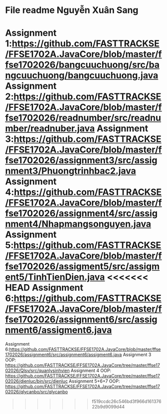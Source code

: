 # File readme Nguyễn Xuân Sang
Assignment 1:https://github.com/FASTTRACKSE/FFSE1702A.JavaCore/blob/master/ffse1702026/bangcuuchuong/src/bangcuuchuong/bangcuuchuong.java
Assignment 2:https://github.com/FASTTRACKSE/FFSE1702A.JavaCore/blob/master/ffse1702026/readnumber/src/readnumber/readnuber.java
Assignment 3:https://github.com/FASTTRACKSE/FFSE1702A.JavaCore/blob/master/ffse1702026/assignment3/src/assignment3/Phuongtrinhbac2.java
Assignment 4:https://github.com/FASTTRACKSE/FFSE1702A.JavaCore/blob/master/ffse1702026/assignment4/src/assignment4/Nhapmangsonguyen.java
Assignment 5:https://github.com/FASTTRACKSE/FFSE1702A.JavaCore/blob/master/ffse1702026/assigment5/src/assigment5/TinhTienDien.java
<<<<<<< HEAD
Assignment 6:https://github.com/FASTTRACKSE/FFSE1702A.JavaCore/blob/master/ffse1702026/assignment6/src/assignment6/assigment6.java
=======
Assignment 6:https://github.com/FASTTRACKSE/FFSE1702A.JavaCore/blob/master/ffse1702026/assignment6/src/assignment6/assigment6.java
Assignment 3 OOP:   https://github.com/FASTTRACKSE/FFSE1702A.JavaCore/tree/master/ffse1702026/Qlsv/src/quanlysinhvien
Assignment 4 OOP:  https://github.com/FASTTRACKSE/FFSE1702A.JavaCore/tree/master/ffse1702026/dienluc/bin/src/dienluc 
Assignment 5+6+7 OOP:  https://github.com/FASTTRACKSE/FFSE1702A.JavaCore/tree/master/ffse1702026/qlycanbo/src/qlycanbo
>>>>>>> f519ccdc26c546bd3f966d16137622b9d9099d44
